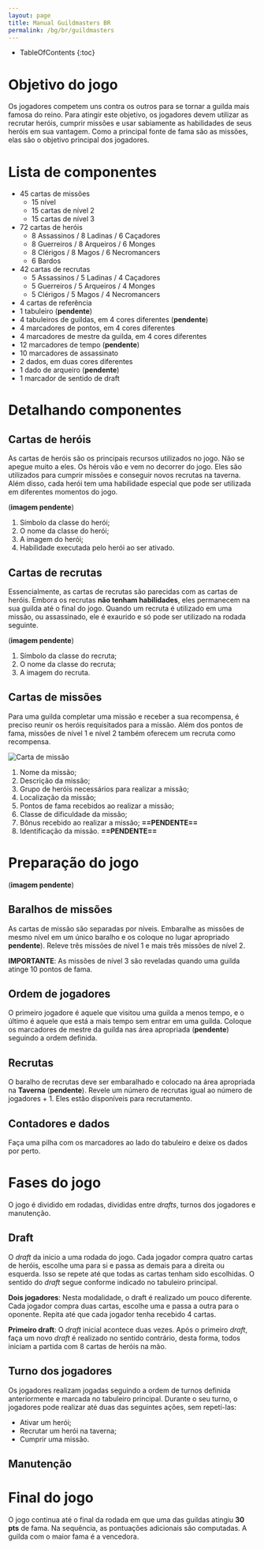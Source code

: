 ```yaml
---
layout: page
title: Manual Guildmasters BR
permalink: /bg/br/guildmasters
---
```

* TableOfContents
{:toc}

# Objetivo do jogo
Os jogadores competem uns contra os outros para se tornar a guilda mais famosa do reino. Para atingir este objetivo, os jogadores devem utilizar as recrutar heróis, cumprir missões e usar sabiamente as habilidades de seus heróis em sua vantagem. Como a principal fonte de fama são as missões, elas são o objetivo principal dos jogadores.

# Lista de componentes
- 45 cartas de missões
  - 15 nível <span class="glyphicon glyphicon-star"></span>
  - 15 cartas de nível 2
  - 15 cartas de nível 3
- 72 cartas de heróis
  - 8 Assassinos / 8 Ladinas / 6 Caçadores
  - 8 Guerreiros / 8 Arqueiros / 6 Monges
  - 8 Clérigos / 8 Magos / 6 Necromancers
  - 6 Bardos
- 42 cartas de recrutas
  - 5 Assassinos / 5 Ladinas / 4 Caçadores
  - 5 Guerreiros / 5 Arqueiros / 4 Monges
  - 5 Clérigos / 5 Magos / 4 Necromancers
- 4 cartas de referência
- 1 tabuleiro (**pendente**)
- 4 tabuleiros de guildas, em 4 cores diferentes (**pendente**)
- 4 marcadores de pontos, em 4 cores diferentes
- 4 marcadores de mestre da guilda, em 4 cores diferentes
- 12 marcadores de tempo (**pendente**)
- 10 marcadores de assassinato
- 2 dados, em duas cores diferentes
- 1 dado de arqueiro (**pendente**)
- 1 marcador de sentido de draft

# Detalhando componentes
## Cartas de heróis
As cartas de heróis são os principais recursos utilizados no jogo. Não se apegue muito a eles. Os hérois vão e vem no decorrer do jogo. Eles são utilizados para cumprir missões e conseguir novos recrutas na taverna. Além disso, cada herói tem uma habilidade especial que pode ser utilizada em diferentes momentos do jogo.

(**imagem pendente**)

1. Símbolo da classe do herói;
1. O nome da classe do herói;
1. A imagem do herói;
1. Habilidade executada pelo herói ao ser ativado.

## Cartas de recrutas
Essencialmente, as cartas de recrutas são parecidas com as cartas de heróis. Embora os recrutas **não tenham habilidades**, eles permanecem na sua guilda até o final do jogo. Quando um recruta é utilizado em uma missão, ou assassinado, ele é exaurido e só pode ser utilizado na rodada seguinte.

(**imagem pendente**)

1. Símbolo da classe do recruta;
1. O nome da classe do recruta;
1. A imagem do recruta.

## Cartas de missões
Para uma guilda completar uma missão e receber a sua recompensa, é preciso reunir os heróis requisitados para a missão. Além dos pontos de fama, missões de nível 1 e nível 2 também oferecem um recruta como recompensa.

![Carta de missão]({{maykelsb.github.io}}/assets/img/bg/gm/questcard.png)

1. Nome da missão;
1. Descrição da missão;
1. Grupo de heróis necessários para realizar a missão;
1. Localização da missão;
1. Pontos de fama recebidos ao realizar a missão;
1. Classe de dificuldade da missão;
1. Bônus recebido ao realizar a missão; **==PENDENTE==**
1. Identificação da missão. **==PENDENTE==**

# Preparação do jogo #

(**imagem pendente**)

## Baralhos de missões ##
As cartas de missão são separadas por níveis. Embaralhe as missões de mesmo nível em um único baralho e os coloque no lugar apropriado **pendente**). Releve três missões de nível 1 e mais três missões de nível 2.

**IMPORTANTE**: As missões de nível 3 são reveladas quando uma guilda atinge 10 pontos de fama.

## Ordem de jogadores ##
O primeiro jogadore é aquele que visitou uma guilda a menos tempo, e o último é aquele que está a mais tempo sem entrar em uma guilda. Coloque os marcadores de mestre da guilda nas área apropriada (**pendente**) seguindo a ordem definida.

## Recrutas ##
O baralho de recrutas deve ser embaralhado e colocado na área apropriada na **Taverna** (**pendente**). Revele um número de recrutas igual ao número de jogadores + 1. Eles estão disponíveis para recrutamento.

## Contadores e dados ##
Faça uma pilha com os marcadores ao lado do tabuleiro e deixe os dados por perto.

# Fases do jogo #
O jogo é dividido em rodadas, divididas entre _drafts_, turnos dos jogadores e manutenção.

## Draft ##
O _draft_ da inicio a uma rodada do jogo. Cada jogador compra quatro cartas de heróis, escolhe uma para si e passa as demais para a direita ou esquerda. Isso se repete até que todas as cartas tenham sido escolhidas. O sentido do _draft_ segue conforme indicado no tabuleiro principal.

**Dois jogadores**: Nesta modalidade, o draft é realizado um pouco diferente. Cada jogador compra duas cartas, escolhe uma e passa a outra para o oponente. Repita até que cada jogador tenha recebido 4 cartas.

**Primeiro draft**: O _draft_ inicial acontece duas vezes. Após o primeiro _draft_, faça um novo _draft_ é realizado no sentido contrário, desta forma, todos iniciam a partida com 8 cartas de heróis na mão.

## Turno dos jogadores ##
Os jogadores realizam jogadas seguindo a ordem de turnos definida anteriormente e marcada no tabuleiro principal. Durante o seu turno, o jogadores pode realizar até duas das seguintes ações, sem repetí-las:
 - Ativar um herói;
 - Recrutar um herói na taverna;
 - Cumprir uma missão.



## Manutenção ##




# Final do jogo #
O jogo continua até o final da rodada em que uma das guildas atingiu **30 pts** de fama. Na sequência, as pontuações adicionais são computadas. A guilda com o maior fama é a vencedora.

